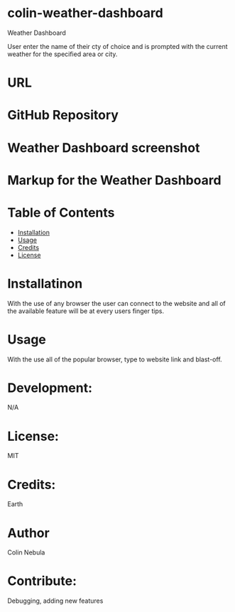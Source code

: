 # colin-weather-dashboard

Weather Dashboard

User enter the name of their cty of choice and is prompted with the current weather for the specified area or city.

# URL


# GitHub Repository


# Weather Dashboard screenshot

# Markup for the Weather Dashboard



# Table of Contents

* [Installation](#installation)
* [Usage](#usage)
* [Credits](#credits)
* [License](#license)


# Installatinon
With the use of any browser the user can connect to the website and all of the available feature will be at every users finger tips.

# Usage 
With the use all of the popular browser, type to website link and blast-off.

# Development: 
N/A

# License: 
MIT

# Credits: 
Earth

# Author
Colin Nebula

# Contribute:
Debugging, adding new features


